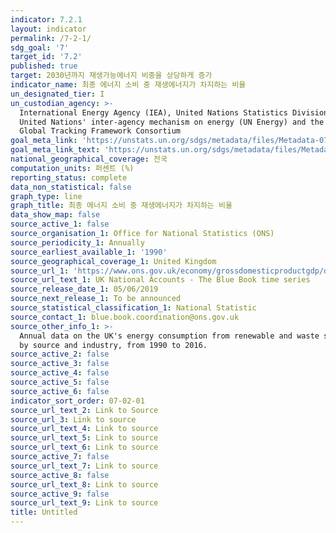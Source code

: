 ```yaml
---
indicator: 7.2.1
layout: indicator
permalink: /7-2-1/
sdg_goal: '7'
target_id: '7.2'
published: true
target: 2030년까지 재생가능에너지 비중을 상당하게 증가
indicator_name: 최종 에너지 소비 중 재생에너지가 차지하는 비율
un_designated_tier: I
un_custodian_agency: >-
  International Energy Agency (IEA), United Nations Statistics Division (UNSD),
  United Nations' inter-agency mechanism on energy (UN Energy) and the SE4ALL
  Global Tracking Framework Consortium
goal_meta_link: 'https://unstats.un.org/sdgs/metadata/files/Metadata-07-02-01.pdf'
goal_meta_link_text: 'https://unstats.un.org/sdgs/metadata/files/Metadata-07-02-01.pdf'
national_geographical_coverage: 전국
computation_units: 퍼센트 (%)
reporting_status: complete
data_non_statistical: false
graph_type: line
graph_title: 최종 에너지 소비 중 재생에너지가 차지하는 비율
data_show_map: false
source_active_1: false
source_organisation_1: Office for National Statistics (ONS)
source_periodicity_1: Annually
source_earliest_available_1: '1990'
source_geographical_coverage_1: United Kingdom
source_url_1: 'https://www.ons.gov.uk/economy/grossdomesticproductgdp/datasets/bluebook'
source_url_text_1: UK National Accounts - The Blue Book time series
source_release_date_1: 05/06/2019
source_next_release_1: To be announced
source_statistical_classification_1: National Statistic
source_contact_1: blue.book.coordination@ons.gov.uk
source_other_info_1: >-
  Annual data on the UK's energy consumption from renewable and waste sources,
  by source and industry, from 1990 to 2016.
source_active_2: false
source_active_3: false
source_active_4: false
source_active_5: false
source_active_6: false
indicator_sort_order: 07-02-01
source_url_text_2: Link to Source
source_url_3: Link to source
source_url_text_4: Link to source
source_url_text_5: Link to source
source_url_text_6: Link to source
source_active_7: false
source_url_text_7: Link to source
source_active_8: false
source_url_text_8: Link to source
source_active_9: false
source_url_text_9: Link to source
title: Untitled
---
```

